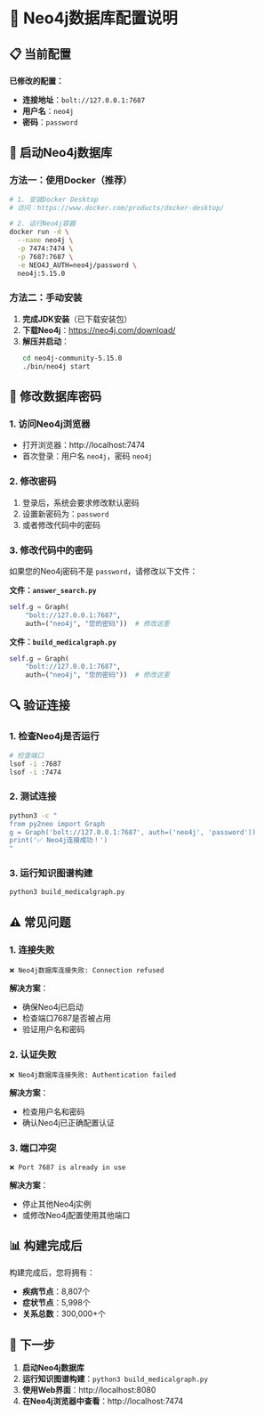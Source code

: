 # 🔧 Neo4j数据库配置说明

## 📋 当前配置

**已修改的配置：**
- **连接地址**：`bolt://127.0.0.1:7687`
- **用户名**：`neo4j`
- **密码**：`password`

## 🚀 启动Neo4j数据库

### 方法一：使用Docker（推荐）
```bash
# 1. 安装Docker Desktop
# 访问：https://www.docker.com/products/docker-desktop/

# 2. 运行Neo4j容器
docker run -d \
  --name neo4j \
  -p 7474:7474 \
  -p 7687:7687 \
  -e NEO4J_AUTH=neo4j/password \
  neo4j:5.15.0
```

### 方法二：手动安装
1. **完成JDK安装**（已下载安装包）
2. **下载Neo4j**：https://neo4j.com/download/
3. **解压并启动**：
   ```bash
   cd neo4j-community-5.15.0
   ./bin/neo4j start
   ```

## 🔧 修改数据库密码

### 1. 访问Neo4j浏览器
- 打开浏览器：http://localhost:7474
- 首次登录：用户名 `neo4j`，密码 `neo4j`

### 2. 修改密码
1. 登录后，系统会要求修改默认密码
2. 设置新密码为：`password`
3. 或者修改代码中的密码

### 3. 修改代码中的密码
如果您的Neo4j密码不是 `password`，请修改以下文件：

**文件：`answer_search.py`**
```python
self.g = Graph(
    "bolt://127.0.0.1:7687",
    auth=("neo4j", "您的密码"))  # 修改这里
```

**文件：`build_medicalgraph.py`**
```python
self.g = Graph(
    "bolt://127.0.0.1:7687",
    auth=("neo4j", "您的密码"))  # 修改这里
```

## 🔍 验证连接

### 1. 检查Neo4j是否运行
```bash
# 检查端口
lsof -i :7687
lsof -i :7474
```

### 2. 测试连接
```bash
python3 -c "
from py2neo import Graph
g = Graph('bolt://127.0.0.1:7687', auth=('neo4j', 'password'))
print('✅ Neo4j连接成功！')
"
```

### 3. 运行知识图谱构建
```bash
python3 build_medicalgraph.py
```

## ⚠️ 常见问题

### 1. 连接失败
```
❌ Neo4j数据库连接失败: Connection refused
```
**解决方案**：
- 确保Neo4j已启动
- 检查端口7687是否被占用
- 验证用户名和密码

### 2. 认证失败
```
❌ Neo4j数据库连接失败: Authentication failed
```
**解决方案**：
- 检查用户名和密码
- 确认Neo4j已正确配置认证

### 3. 端口冲突
```
❌ Port 7687 is already in use
```
**解决方案**：
- 停止其他Neo4j实例
- 或修改Neo4j配置使用其他端口

## 📊 构建完成后

构建完成后，您将拥有：
- **疾病节点**：8,807个
- **症状节点**：5,998个
- **关系总数**：300,000+个

## 🎯 下一步

1. **启动Neo4j数据库**
2. **运行知识图谱构建**：`python3 build_medicalgraph.py`
3. **使用Web界面**：http://localhost:8080
4. **在Neo4j浏览器中查看**：http://localhost:7474
